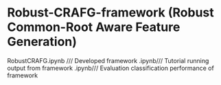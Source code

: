 # Robust-CRAFG-framework (Robust Common-Root Aware Feature Generation)

RobustCRAFG.ipynb /// Developed framework
.ipynb/// Tutorial running output from framework
.ipynb/// Evaluation classification performance of framework
